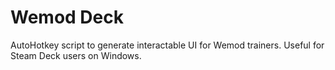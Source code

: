 # Wemod Deck
AutoHotkey script to generate interactable UI for Wemod trainers. Useful for Steam Deck users on Windows.
